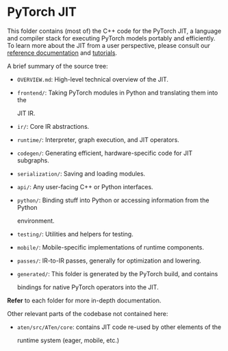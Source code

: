 # PyTorch JIT

This folder contains \(most of\) the C++ code for the PyTorch JIT, a language and compiler stack for executing PyTorch models portably and efficiently. To learn more about the JIT from a user perspective, please consult our [reference documentation](https://pytorch.org/docs/stable/jit.html) and [tutorials](https://pytorch.org/tutorials/beginner/Intro_to_TorchScript_tutorial.html).

A brief summary of the source tree:

* `OVERVIEW.md`: High-level technical overview of the JIT.
* `frontend/`: Taking PyTorch modules in Python and translating them into the

  JIT IR.

* `ir/`: Core IR abstractions.
* `runtime/`: Interpreter, graph execution, and JIT operators.
* `codegen/`: Generating efficient, hardware-specific code for JIT subgraphs.
* `serialization/`: Saving and loading modules.
* `api/`: Any user-facing C++ or Python interfaces.
* `python/`: Binding stuff into Python or accessing information from the Python

  environment.

* `testing/`: Utilities and helpers for testing.
* `mobile/`: Mobile-specific implementations of runtime components.
* `passes/`: IR-to-IR passes, generally for optimization and lowering.
* `generated/`: This folder is generated by the PyTorch build, and contains

  bindings for native PyTorch operators into the JIT.

**Refer** to each folder for more in-depth documentation.

Other relevant parts of the codebase not contained here:

* `aten/src/ATen/core`: contains JIT code re-used by other elements of the

  runtime system \(eager, mobile, etc.\)


